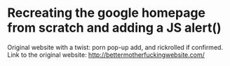 # Recreating the google homepage from scratch and adding a JS alert()
Original website with a twist: porn pop-up add, and rickrolled if confirmed.
Link to the original website: http://bettermotherfuckingwebsite.com/

